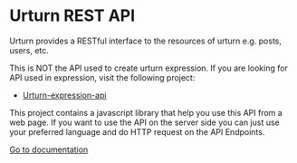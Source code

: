 Urturn REST API
===

Urturn provides a RESTful interface to the resources of urturn e.g. posts, users, etc.

This is NOT the API used to create urturn expression. If you are looking for API used in expression, visit the following project:
- [Urturn-expression-api](https://github.com/urturn/urturn-expression-api)

This project contains a javascript library that help you use this API from a web page. If you want to use the API on the server side you can just use your preferred language and do HTTP request on the API Endpoints.

[Go to documentation](https://github.com/urturn/api/wiki)